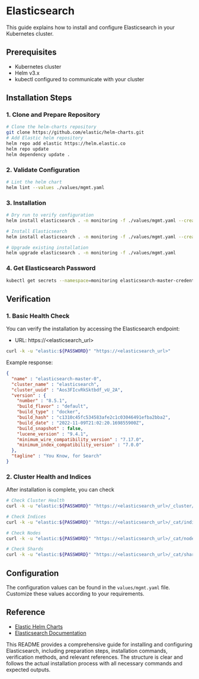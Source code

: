 # Elasticsearch

This guide explains how to install and configure Elasticsearch in your Kubernetes cluster.

## Prerequisites

- Kubernetes cluster
- Helm v3.x
- kubectl configured to communicate with your cluster

## Installation Steps

### 1. Clone and Prepare Repository

```bash
# Clone the helm-charts repository
git clone https://github.com/elastic/helm-charts.git
# Add Elastic helm repository
helm repo add elastic https://helm.elastic.co
helm repo update
helm dependency update .

```

### 2. Validate Configuration

```bash
# Lint the helm chart
helm lint --values ./values/mgmt.yaml
```

### 3. Installation
```bash
# Dry run to verify configuration
helm install elasticsearch . -n monitoring -f ./values/mgmt.yaml --create-namespace --dry-run --debug >> dry-run-result

# Install Elasticsearch
helm install elasticsearch . -n monitoring -f ./values/mgmt.yaml --create-namespace

# Upgrade existing installation
helm upgrade elasticsearch . -n monitoring -f ./values/mgmt.yaml
```

### 4. Get Elasticsearch Password
```bash
kubectl get secrets --namespace=monitoring elasticsearch-master-credentials -ojsonpath='{.data.password}' | base64 -d
```

## Verification

### 1. Basic Health Check
You can verify the installation by accessing the Elasticsearch endpoint:
- URL: https://<elasticsearch_url>

```bash
curl -k -u "elastic:${PASSWORD}" "https://<elasticsearch_url>"
```

Example response:
```json
{
  "name" : "elasticsearch-master-0",
  "cluster_name" : "elasticsearch",
  "cluster_uuid" : "Aos3FIcvRkSktbdf_vU_2A",
  "version" : {
    "number" : "8.5.1",
    "build_flavor" : "default",
    "build_type" : "docker",
    "build_hash" : "c1310c45fc534583afe2c1c03046491efba2bba2",
    "build_date" : "2022-11-09T21:02:20.169855900Z",
    "build_snapshot" : false,
    "lucene_version" : "9.4.1",
    "minimum_wire_compatibility_version" : "7.17.0",
    "minimum_index_compatibility_version" : "7.0.0"
  },
  "tagline" : "You Know, for Search"
}
```

### 2. Cluster Health and Indices
After installation is complete, you can check

```bash
# Check Cluster Health
curl -k -u "elastic:${PASSWORD}" "https://<elasticsearch_url>/_cluster/health"

# Check Indices
curl -k -u "elastic:${PASSWORD}" "https://<elasticsearch_url>/_cat/indices"

# Check Nodes
curl -k -u "elastic:${PASSWORD}" "https://<elasticsearch_url>/_cat/nodes"

# Check Shards
curl -k -u "elastic:${PASSWORD}" "https://<elasticsearch_url>/_cat/shards"
```

## Configuration

The configuration values can be found in the `values/mgmt.yaml` file. Customize these values according to your requirements.

## Reference

- [Elastic Helm Charts](https://github.com/elastic/helm-charts)
- [Elasticsearch Documentation](https://www.elastic.co/guide/en/elasticsearch/reference/current/index.html)


This README provides a comprehensive guide for installing and configuring Elasticsearch, including preparation steps, installation commands, verification methods, and relevant references. The structure is clear and follows the actual installation process with all necessary commands and expected outputs.